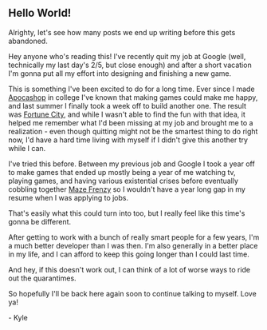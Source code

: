 <!--- Hello World! -->
<!--- 01/25/2021 -->
<!--- Kyle Owsen -->

## Hello World!

Alrighty, let's see how many posts we end up writing before this gets abandoned.

Hey anyone who's reading this! I've recently quit my job at Google (well, technically my last day's 2/5, but close enough) and after a short vacation I'm gonna put all my effort into designing and finishing a new game.

This is something I've been excited to do for a long time. Ever since I made [Apocashop](https://static.kylebyte.com/apocashop) in college I've known that making games could make me happy, and last summer I finally took a week off to build another one. The result was [Fortune City](https://static.kylebyte.com/fortune), and while I wasn't able to find the fun with that idea, it helped me remember what I'd been missing at my job and brought me to a realization - even though quitting might not be the smartest thing to do right now, I'd have a hard time living with myself if I didn't give this another try while I can.

I've tried this before. Between my previous job and Google I took a year off to make games that ended up mostly being a year of me watching tv, playing games, and having various existential crises before eventually cobbling together [Maze Frenzy](https://play.google.com/store/apps/details?id=com.kylebyte.mazegame) so I wouldn't have a year long gap in my resume when I was applying to jobs.

That's easily what this could turn into too, but I really feel like this time's gonna be different.

After getting to work with a bunch of really smart people for a few years, I'm a much better developer than I was then. I'm also generally in a better place in my life, and I can afford to keep this going longer than I could last time.

And hey, if this doesn't work out, I can think of a lot of worse ways to ride out the quarantimes.

So hopefully I'll be back here again soon to continue talking to myself. Love ya!

\- Kyle